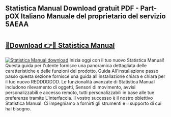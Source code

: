 ## Statistica Manual Download gratuit PDF - Part-pOX Italiano Manuale del proprietario del servizio 5AEAA

# <h2><a href="http://dfejlfd.blite.top/?on=Statistica+Manual">🔗Download 👉🔴 Statistica Manual</a></h2>

[![Statistica Manual download](https://i.imgur.com/lujVjoI.png)](http://dfejlfd.blite.top/?on=Statistica+Manual)
Inizia oggi con il tuo nuovo Statistica Manual! Questa guida per l'utente fornisce una panoramica dettagliata delle caratteristiche e delle funzioni del prodotto. Guida All'installazione passo passo questa sezione fornisce una guida all'installazione chiara e chiara per il tuo nuovo REDDDDDDD. Le funzionalità avanzate di Statistica Manual includono rilevamento di oggetti, Sensori di movimento, avvisi personalizzabili e accesso remoto, tutti personalizzabili in base alle tue preferenze tramite L'interfaccia. Il vostro successo è il nostro obiettivo Statistica Manual. Ci impegniamo a fornirti gli strumenti e il supporto di cui hai bisogno.
